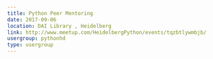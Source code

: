 ```yaml
---
title: Python Peer Mentoring
date: 2017-09-06
location: DAI Library , Heidelberg
link: http://www.meetup.com/HeidelbergPython/events/tqzbtlywmbjb/
usergroup: pythonhd
type: usergroup
---
```


